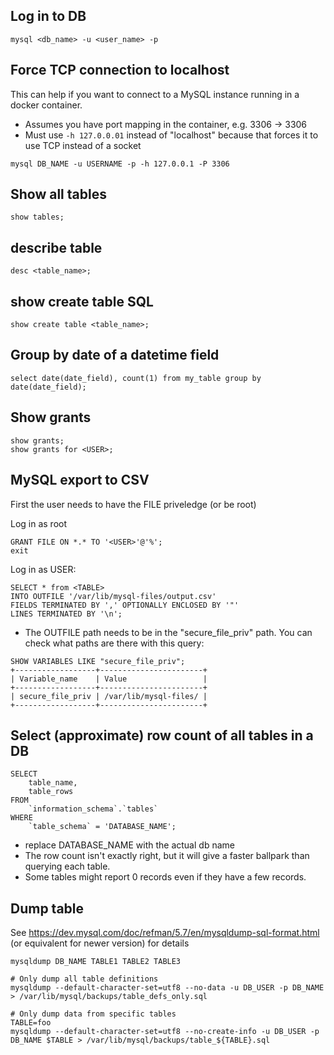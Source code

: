 ## Log in to DB

    mysql <db_name> -u <user_name> -p
    
## Force TCP connection to localhost

This can help if you want to connect to a MySQL instance running in a docker container.
* Assumes you have port mapping in the container, e.g. 3306 -> 3306
* Must use ```-h 127.0.0.01``` instead of "localhost" because that forces it to use TCP instead of a socket

```
mysql DB_NAME -u USERNAME -p -h 127.0.0.1 -P 3306
```

## Show all tables

    show tables;

## describe table

    desc <table_name>;

## show create table SQL

    show create table <table_name>;

## Group by date of a datetime field

    select date(date_field), count(1) from my_table group by date(date_field);

## Show grants

    show grants;
    show grants for <USER>;

## MySQL export to CSV

First the user needs to have the FILE priveledge (or be root)

Log in as root

    GRANT FILE ON *.* TO '<USER>'@'%';
    exit

Log in as USER:

```
SELECT * from <TABLE>
INTO OUTFILE '/var/lib/mysql-files/output.csv'
FIELDS TERMINATED BY ',' OPTIONALLY ENCLOSED BY '"'
LINES TERMINATED BY '\n';
```

* The OUTFILE path needs to be in the "secure_file_priv" path. You can check what paths are there with this query:

```
SHOW VARIABLES LIKE "secure_file_priv";
+------------------+-----------------------+
| Variable_name    | Value                 |
+------------------+-----------------------+
| secure_file_priv | /var/lib/mysql-files/ |
+------------------+-----------------------+
```

## Select (approximate) row count of all tables in a DB

```
SELECT 
    table_name, 
    table_rows 
FROM 
    `information_schema`.`tables` 
WHERE 
    `table_schema` = 'DATABASE_NAME';
```

* replace DATABASE_NAME with the actual db name
* The row count isn't exactly right, but it will give a faster ballpark than querying each table.
* Some tables might report 0 records even if they have a few records.

## Dump table

See https://dev.mysql.com/doc/refman/5.7/en/mysqldump-sql-format.html (or equivalent for newer version) for details

```
mysqldump DB_NAME TABLE1 TABLE2 TABLE3

# Only dump all table definitions
mysqldump --default-character-set=utf8 --no-data -u DB_USER -p DB_NAME > /var/lib/mysql/backups/table_defs_only.sql

# Only dump data from specific tables
TABLE=foo
mysqldump --default-character-set=utf8 --no-create-info -u DB_USER -p DB_NAME $TABLE > /var/lib/mysql/backups/table_${TABLE}.sql

```
